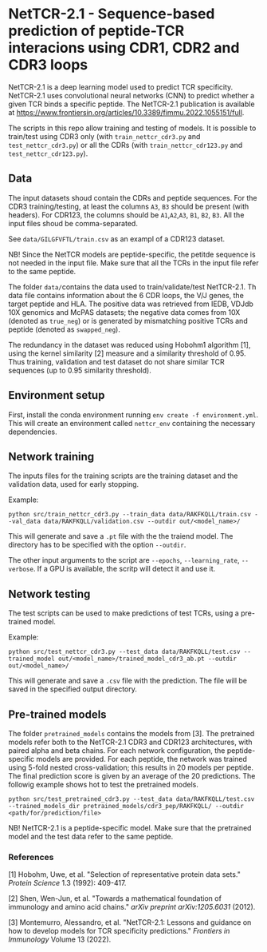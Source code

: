 # NetTCR-2.1 - Sequence-based prediction of peptide-TCR interacions using CDR1, CDR2 and CDR3 loops 
NetTCR-2.1 is a deep learning model used to predict TCR specificity. NetTCR-2.1 uses convolutional neural networks (CNN) to predict whether a given TCR binds a specific peptide. The NetTCR-2.1 publication is available at https://www.frontiersin.org/articles/10.3389/fimmu.2022.1055151/full.

The scripts in this repo allow training and testing of models. It is possible to train/test using CDR3 only (with `train_nettcr_cdr3.py` and `test_nettcr_cdr3.py`) or all the CDRs (with `train_nettcr_cdr123.py` and `test_nettcr_cdr123.py`).

## Data
The input datasets shoud contain the CDRs and peptide sequences. For the CDR3 training/testing, at least the columns `A3`, `B3` should be present (with headers). For CDR123, the columns should be `A1`,`A2`,`A3`, `B1`, `B2`, `B3`. All the input files shoud be comma-separated.

See `data/GILGFVFTL/train.csv` as an exampl of a CDR123 dataset.

NB! Since the NetTCR models are peptide-specific, the petitde sequence is not needed in the input file. Make sure that all the TCRs in the input file refer to the same peptide. 

The folder `data/`contains the data used to train/validate/test NetTCR-2.1. Th data file contains information about the 6 CDR loops, the V/J genes, the target peptide and HLA. The positive data was retrieved from IEDB, VDJdb 10X genomics and McPAS datasets; the negative data comes from 10X (denoted as `true_neg`) or is generated by mismatching positive TCRs and peptide (denoted as `swapped_neg`). 

The redundancy in the dataset was reduced using Hobohm1 algorithm [1], using the kernel similarity [2] measure and a similarity threshold of 0.95. Thus training, validation and test dataset do not share similar TCR sequences (up to 0.95 similarity threshold).

## Environment setup

First, install the conda environment running `env create -f environment.yml`. This will create an environment called `nettcr_env` containing the necessary dependencies.

## Network training

The inputs files for the training scripts are the training dataset and the validation data, used for early stopping.

Example:

`python src/train_nettcr_cdr3.py --train_data data/RAKFKQLL/train.csv --val_data data/RAKFKQLL/validation.csv --outdir out/<model_name>/`

This will generate and save a `.pt` file with the the traiend model. The directory has to be specified with the option `--outdir`.

The other input arguments to the script are `--epochs`, `--learning_rate`, `--verbose`. If a GPU is available, the scritp will detect it and use it. 

## Network testing 
The test scripts can be used to make predictions of test TCRs, using a pre-trained model.

Example:

`python src/test_nettcr_cdr3.py --test_data data/RAKFKQLL/test.csv --trained_model out/<model_name>/trained_model_cdr3_ab.pt --outdir out/<model_name>/`

This will generate and save a `.csv` file with the prediction. The file will be saved in the specified output directory. 

## Pre-trained models
The folder `pretrained_models` contains the models from [3]. The pretrained models refer both to the NetTCR-2.1 CDR3 and CDR123 architectures, with paired alpha and beta chains. For each network configuration, the peptide-specific models are provided. For each peptide, the network was trained using 5-fold nested cross-validation; this results in 20 models per peptide. The final prediction score is given by an average of the 20 predictions. 
The followig example shows hot to test the pretrained models.

`python src/test_pretrained_cdr3.py --test_data data/RAKFKQLL/test.csv --trained_models_dir pretrained_models/cdr3_pep/RAKFKQLL/ --outdir <path/for/prediction/file>`

NB! NetTCR-2.1 is a peptide-specific model. Make sure that the pretrained model and the test data refer to the same peptide. 

### References
[1] Hobohm, Uwe, et al. "Selection of representative protein data sets." *Protein Science* 1.3 (1992): 409-417.

[2] Shen, Wen-Jun, et al. "Towards a mathematical foundation of immunology and amino acid chains." *arXiv preprint arXiv:1205.6031* (2012).

[3] Montemurro, Alessandro, et al. "NetTCR-2.1: Lessons and guidance on how to develop models for TCR specificity predictions." *Frontiers in Immunology* Volume 13 (2022).
